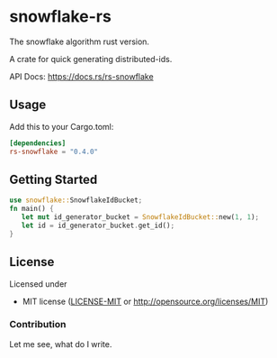 # snowflake-rs
The snowflake algorithm rust version.

A crate for quick generating distributed-ids. 


API Docs: https://docs.rs/rs-snowflake

## Usage

Add this to your Cargo.toml:

```toml
[dependencies]
rs-snowflake = "0.4.0"
```


## Getting Started

```rust
use snowflake::SnowflakeIdBucket;
fn main() {
   let mut id_generator_bucket = SnowflakeIdBucket::new(1, 1);
   let id = id_generator_bucket.get_id();
}
```
     

## License

Licensed under

 * MIT license ([LICENSE-MIT](LICENSE-MIT) or http://opensource.org/licenses/MIT)


### Contribution

Let me see, what do I write.
